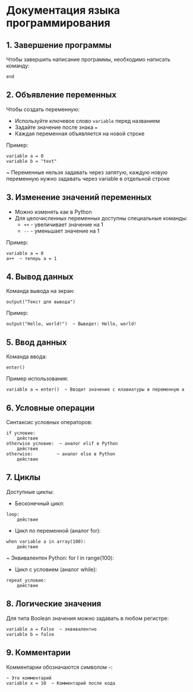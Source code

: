 # Документация языка программирования

## 1. Завершение программы
Чтобы завершить написание программы, необходимо написать команду:
```
end
```

## 2. Объявление переменных
Чтобы создать переменную:
- Используйте ключевое слово `variable` перед названием
- Задайте значение после знака `=`
- Каждая переменная объявляется на новой строке

Пример:
```
variable a = 0
variable b = "text"
```

~ Переменные нельзя задавать через запятую, каждую новую переменную нужно задавать через variable в отдельной строке

## 3. Изменение значений переменных
- Можно изменять как в Python
- Для целочисленных переменных доступны специальные команды:
  - `++` - увеличивает значение на 1
  - `--` - уменьшает значение на 1

Пример:
```
variable a = 0
a++  ~ теперь a = 1
```

## 4. Вывод данных
Команда вывода на экран:
```
output("Текст для вывода")
```

Пример:
```
output("Hello, world!")  ~ Выведет: Hello, world!
```

## 5. Ввод данных
Команда ввода:
```
enter()
```

Пример использования:
```
variable a = enter()  ~ Вводит значение с клавиатуры в переменную a
```

## 6. Условные операции
Синтаксис условных операторов:
```
if условие:
    действие
otherwise условие:  ~ аналог elif в Python
    действие
otherwise:         ~ аналог else в Python
    действие
```

## 7. Циклы
Доступные циклы:
- Бесконечный цикл:
```
loop:
    действие
```

- Цикл по переменной (аналог for):
```
when variable a in array(100):
    действие
```

~ Эквивалентен Python: for I in range(100):

- Цикл с условием (аналог while):
```
repeat условие:
    действие
```

## 8. Логические значения
Для типа Boolean значения можно задавать в любом регистре:
```
variable a = False  ~ эквивалентно
variable b = false
```

## 9. Комментарии
Комментарии обозначаются символом `~`:
```
~ Это комментарий
variable x = 10  ~ Комментарий после кода
```
